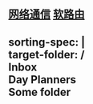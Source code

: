 
  [网络通信](网络通信.md)
  [软路由](软路由.md)
  ---  
sorting-spec: |  
target-folder: /  
Inbox  
Day Planners  
Some folder  
---

